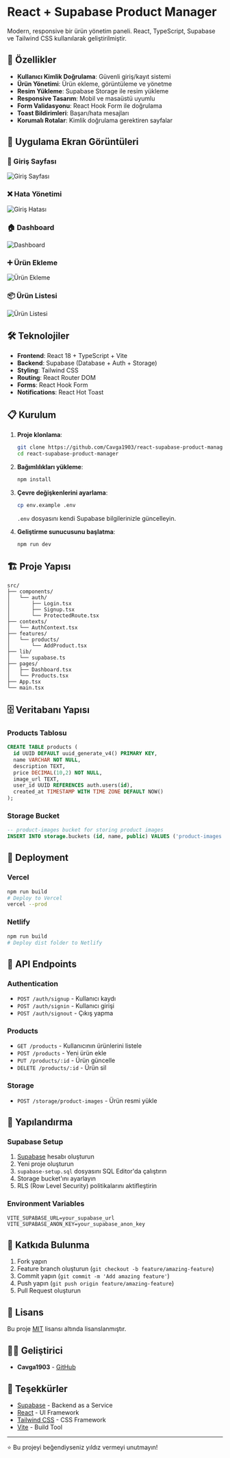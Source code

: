# React + Supabase Product Manager

Modern, responsive bir ürün yönetim paneli. React, TypeScript, Supabase ve Tailwind CSS kullanılarak geliştirilmiştir.

## 🚀 Özellikler

- **Kullanıcı Kimlik Doğrulama**: Güvenli giriş/kayıt sistemi
- **Ürün Yönetimi**: Ürün ekleme, görüntüleme ve yönetme
- **Resim Yükleme**: Supabase Storage ile resim yükleme
- **Responsive Tasarım**: Mobil ve masaüstü uyumlu
- **Form Validasyonu**: React Hook Form ile doğrulama
- **Toast Bildirimleri**: Başarı/hata mesajları
- **Korumalı Rotalar**: Kimlik doğrulama gerektiren sayfalar

## 📱 Uygulama Ekran Görüntüleri

### 🔐 Giriş Sayfası
![Giriş Sayfası](https://github.com/user-attachments/assets/login-page.png)

### ❌ Hata Yönetimi
![Giriş Hatası](https://github.com/user-attachments/assets/login-error.png)

### 🏠 Dashboard
![Dashboard](https://github.com/user-attachments/assets/dashboard.png)

### ➕ Ürün Ekleme
![Ürün Ekleme](https://github.com/user-attachments/assets/add-product.png)

### 📦 Ürün Listesi
![Ürün Listesi](https://github.com/user-attachments/assets/products-list.png)

## 🛠️ Teknolojiler

- **Frontend**: React 18 + TypeScript + Vite
- **Backend**: Supabase (Database + Auth + Storage)
- **Styling**: Tailwind CSS
- **Routing**: React Router DOM
- **Forms**: React Hook Form
- **Notifications**: React Hot Toast

## 📋 Kurulum

1. **Proje klonlama**:
   ```bash
   git clone https://github.com/Cavga1903/react-supabase-product-manager.git
   cd react-supabase-product-manager
   ```

2. **Bağımlılıkları yükleme**:
   ```bash
   npm install
   ```

3. **Çevre değişkenlerini ayarlama**:
   ```bash
   cp env.example .env
   ```
   `.env` dosyasını kendi Supabase bilgilerinizle güncelleyin.

4. **Geliştirme sunucusunu başlatma**:
   ```bash
   npm run dev
   ```

## 🏗️ Proje Yapısı

```
src/
├── components/
│   └── auth/
│       ├── Login.tsx
│       ├── Signup.tsx
│       └── ProtectedRoute.tsx
├── contexts/
│   └── AuthContext.tsx
├── features/
│   └── products/
│       └── AddProduct.tsx
├── lib/
│   └── supabase.ts
├── pages/
│   ├── Dashboard.tsx
│   └── Products.tsx
├── App.tsx
└── main.tsx
```

## 🗄️ Veritabanı Yapısı

### Products Tablosu
```sql
CREATE TABLE products (
  id UUID DEFAULT uuid_generate_v4() PRIMARY KEY,
  name VARCHAR NOT NULL,
  description TEXT,
  price DECIMAL(10,2) NOT NULL,
  image_url TEXT,
  user_id UUID REFERENCES auth.users(id),
  created_at TIMESTAMP WITH TIME ZONE DEFAULT NOW()
);
```

### Storage Bucket
```sql
-- product-images bucket for storing product images
INSERT INTO storage.buckets (id, name, public) VALUES ('product-images', 'product-images', true);
```

## 🚀 Deployment

### Vercel
```bash
npm run build
# Deploy to Vercel
vercel --prod
```

### Netlify
```bash
npm run build
# Deploy dist folder to Netlify
```

## 📝 API Endpoints

### Authentication
- `POST /auth/signup` - Kullanıcı kaydı
- `POST /auth/signin` - Kullanıcı girişi
- `POST /auth/signout` - Çıkış yapma

### Products
- `GET /products` - Kullanıcının ürünlerini listele
- `POST /products` - Yeni ürün ekle
- `PUT /products/:id` - Ürün güncelle
- `DELETE /products/:id` - Ürün sil

### Storage
- `POST /storage/product-images` - Ürün resmi yükle

## 🔧 Yapılandırma

### Supabase Setup
1. [Supabase](https://supabase.com) hesabı oluşturun
2. Yeni proje oluşturun
3. `supabase-setup.sql` dosyasını SQL Editor'da çalıştırın
4. Storage bucket'ını ayarlayın
5. RLS (Row Level Security) politikalarını aktifleştirin

### Environment Variables
```env
VITE_SUPABASE_URL=your_supabase_url
VITE_SUPABASE_ANON_KEY=your_supabase_anon_key
```

## 🤝 Katkıda Bulunma

1. Fork yapın
2. Feature branch oluşturun (`git checkout -b feature/amazing-feature`)
3. Commit yapın (`git commit -m 'Add amazing feature'`)
4. Push yapın (`git push origin feature/amazing-feature`)
5. Pull Request oluşturun

## 📄 Lisans

Bu proje [MIT](LICENSE) lisansı altında lisanslanmıştır.

## 👨‍💻 Geliştirici

- **Cavga1903** - [GitHub](https://github.com/Cavga1903)

## 🙏 Teşekkürler

- [Supabase](https://supabase.com) - Backend as a Service
- [React](https://reactjs.org) - UI Framework
- [Tailwind CSS](https://tailwindcss.com) - CSS Framework
- [Vite](https://vitejs.dev) - Build Tool

---

⭐ Bu projeyi beğendiyseniz yıldız vermeyi unutmayın!
